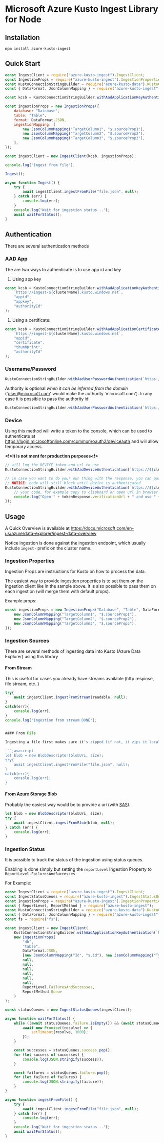 # Microsoft Azure Kusto Ingest Library for Node

## Installation

`npm install azure-kusto-ingest`

## Quick Start

```javascript
const IngestClient = require("azure-kusto-ingest").IngestClient;
const IngestionProps = require("azure-kusto-ingest").IngestionProperties;
const KustoConnectionStringBuilder = require("azure-kusto-data").KustoConnectionStringBuilder;
const { DataFormat, JsonColumnMapping } = require("azure-kusto-ingest");

const kcsb = KustoConnectionStringBuilder.withAadApplicationKeyAuthentication(`https://ingest-${cluster}.kusto.windows.net`, appId, appKey, authorityId);

const ingestionProps = new IngestionProps({
    database: "Database",
    table: "Table",
    format: DataFormat.JSON,
    ingestionMapping: [
        new JsonColumnMapping("TargetColumn1", "$.sourceProp1"),
        new JsonColumnMapping("TargetColumn2", "$.sourceProp2"),
        new JsonColumnMapping("TargetColumn3", "$.sourceProp3"),
    ],
});

const ingestClient = new IngestClient(kcsb, ingestionProps);

console.log("Ingest from file");

Ingest();

async function Ingest() {
    try {
        await ingestClient.ingestFromFile("file.json", null);
    } catch (err) {
        console.log(err);
    }
    console.log("Wait for ingestion status...");
    await waitForStatus();
}
```

## Authentication

There are several authentication methods

### AAD App

The are two ways to authenticate is to use app id and key

1. Using app key

```javascript
const kcsb = KustoConnectionStringBuilder.withAadApplicationKeyAuthentication(
    `https://ingest-${clusterName}.kusto.windows.net`,
    "appid",
    "appkey",
    "authorityId"
);
```

1. Using a certificate:

```javascript
const kcsb = KustoConnectionStringBuilder.withAadApplicationCertificateAuthentication(
    `https://ingest-${clusterName}.kusto.windows.net`,
    "appid",
    "certificate",
    "thumbprint",
    "authorityId"
);
```

### Username/Password

```javascript
KustoConnectionStringBuilder.withAadUserPasswordAuthentication(`https://${clusterName}.kusto.windows.net`, "username", "password");
```

Authority is optional _when it can be inferred from the domain_ ('user@microsoft.com' would make the authority 'microsoft.com').
In any case it is possible to pass the authority id

```javascript
KustoConnectionStringBuilder.withAadUserPasswordAuthentication(`https://ingest-${clusterName}.kusto.windows.net`, "username", "password", "authorityId");
```

### Device

Using this method will write a token to the console, which can be used to authenticate at https://login.microsoftonline.com/common/oauth2/deviceauth and will allow temporary access.

**<!>It is not ment for production purposes<!>**

```javascript
// will log the DEVICE token and url to use
KustoConnectionStringBuilder.withAadDeviceAuthentication(`https://${clusterName}.kusto.windows.net`, authId);

// in case you want to do your own thing with the response, you can pass a callback
// NOTICE: code will still block until device is authenticated
KustoConnectionStringBuilder.withAadDeviceAuthentication(`https://${clusterName}.kusto.windows.net`, authId, (tokenResponse) => {
    // your code, for example copy to clipboard or open url in browser
    console.log("Open " + tokenResponse.verificationUrl + " and use " + tokenResponse.userCode + " code to authorize.");
});
```

## Usage

A Quick Overview is available at https://docs.microsoft.com/en-us/azure/data-explorer/ingest-data-overview

Notice ingestion is done against the ingestion endpoint, which usually include `ingest-` prefix on the cluster name.

### Ingestion Properties

Ingestion Props are instructions for Kusto on how to process the data.

The easiest way to provide ingestion properties is to set them on the ingestion client like in the sample above.
It is also possible to pass them on each ingestion (will merge them with default props).

Example props:

```javascript
const ingestionProps = new IngestionProps("Database", "Table", DataFormat.JSON, [
    new JsonColumnMapping("TargetColumn1", "$.sourceProp1"),
    new JsonColumnMapping("TargetColumn2", "$.sourceProp2"),
    new JsonColumnMapping("TargetColumn3", "$.sourceProp3"),
]);
```

### Ingestion Sources

There are several methods of ingesting data into Kusto (Azure Data Explorer) using this library

#### From Stream

This is useful for cases you already have streams available (http respinse, file stream, etc..)

````javascript
try{
    await ingestClient.ingestFromStream(readable, null);
}
catch(err){
    console.log(err);
}
console.log("Ingestion from stream DONE");


#### From File

Ingesting a file first makes sure it's zipped (if not, it zips it locally) and then send it for ingestion

```javascript
let blob = new BlobDescriptor(blobUri, size);
try{
    await ingestClient.ingestFromFile("file.json", null);
}
catch(err){
    console.log(err);
}
````

#### From Azure Storage Blob

Probably the easiest way would be to provide a uri (with [SAS](https://docs.microsoft.com/en-us/azure/storage/common/storage-dotnet-shared-access-signature-part-1)).

```javascript
let blob = new BlobDescriptor(blobUri, size);
try {
    await ingestClient.ingestFromBlob(blob, null);
} catch (err) {
    console.log(err);
}
```

### Ingestion Status

It is possible to track the status of the ingestion using status queues.

Enabling is done simply but setting the `reportLevel` Ingestion Property to `ReportLevel.FailuresAndSuccesses`

For Example:

```javascript
const IngestClient = require("azure-kusto-ingest").IngestClient;
const IngestStatusQueues = require("azure-kusto-ingest").IngestStatusQueues;
const IngestionProps = require("azure-kusto-ingest").IngestionProperties;
const { ReportLevel, ReportMethod } = require("azure-kusto-ingest");
const KustoConnectionStringBuilder = require("azure-kusto-data").KustoConnectionStringBuilder;
const { DataFormat, JsonColumnMapping } = require("azure-kusto-ingest");
const fs = require("fs");

const ingestClient = new IngestClient(
    KustoConnectionStringBuilder.withAadApplicationKeyAuthentication(`https://ingest-${clusterName}.kusto.windows.net`, appId, appKey, authorityId),
    new IngestionProps(
        "db",
        "table",
        DataFormat.JSON,
        [new JsonColumnMapping("Id", "$.id"), new JsonColumnMapping("Type", "$.type"), new JsonColumnMapping("Value", "$.type")],
        null,
        null,
        null,
        null,
        null,
        null,
        ReportLevel.FailuresAndSuccesses,
        ReportMethod.Queue
    )
);

const statusQueues = new IngestStatusQueues(ingestClient);

async function waitForStatus() {
    while ((await statusQueues.failure.isEmpty()) && (await statusQueues.success.isEmpty())) {
        await new Promise((resolve) => {
            setTimeout(resolve, 1000);
        });
    }

    const successes = statusQueues.success.pop();
    for (let success of successes) {
        console.log(JSON.stringify(success));
    }

    const failures = statusQueues.failure.pop();
    for (let failure of failures) {
        console.log(JSON.stringify(failure));
    }
}

async function ingestFromFile() {
    try {
        await ingestClient.ingestFromFile("file.json", null);
    } catch (err) {
        console.log(err);
    }
    console.log("Wait for ingestion status...");
    await waitForStatus();
}
```
